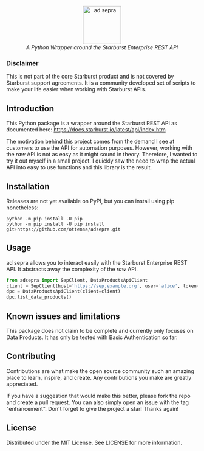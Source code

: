 <p align="center">
    <img height="100" alt="ad sepra" src="https://github.com/ottensa/ad-sepra/blob/main/docs/logo.png?raw=true" />
    <br>
    <i align="center">A Python Wrapper around the Starburst Enterprise REST API</i>
</p>

### Disclaimer
This is not part of the core Starburst product and is not covered by Starburst support agreements. 
It is a community developed set of scripts to make your life easier when working with Starburst APIs.

## Introduction
This Python package is a wrapper around the Starburst REST API as documented here:
https://docs.starburst.io/latest/api/index.htm

The motivation behind this project comes from the demand I see at customers to use the API for automation purposes.
However, working with the _raw_ API is not as easy as it might sound in theory.
Therefore, I wanted to try it out myself in a small project.
I quickly saw the need to wrap the actual API into easy to use functions and this library is the result.

## Installation
Releases are not yet available on PyPI, but you can install using pip nonetheless:

```shell
python -m pip install -U pip
python -m pip install -U pip install git+https://github.com/ottensa/adsepra.git
```

## Usage
ad sepra allows you to interact easily with the Starburst Enterprise REST API.
It abstracts away the complexity of the _raw_ API.

```python
from adsepra import SepClient, DataProductsApiClient
client = SepClient(host='https://sep.example.org', user='alice', token='Basic: xyz')
dpc = DataProductsApiClient(client=client)
dpc.list_data_products()
```

## Known issues and limitations
This package does not claim to be complete and currently only focuses on Data Products.
It has only be tested with Basic Authentication so far.

## Contributing
Contributions are what make the open source community such an amazing place to learn, inspire, and create. 
Any contributions you make are greatly appreciated.

If you have a suggestion that would make this better, please fork the repo and create a pull request. 
You can also simply open an issue with the tag "enhancement". 
Don't forget to give the project a star! Thanks again!

## License
Distributed under the MIT License. See LICENSE for more information.
